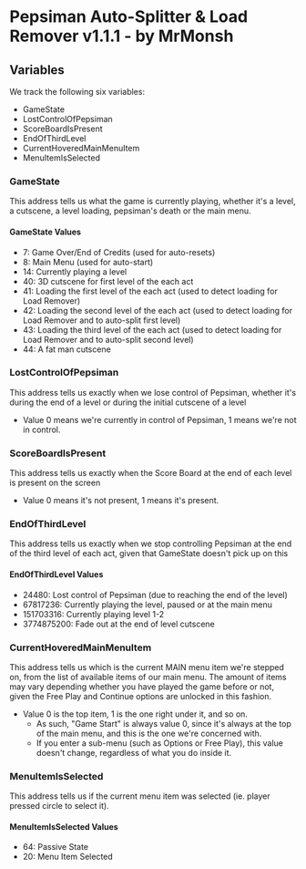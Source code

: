 # Pepsiman Auto-Splitter & Load Remover v1.1.1 - by MrMonsh

## Variables

We track the following six variables: 
+ GameState
+ LostControlOfPepsiman
+ ScoreBoardIsPresent
+ EndOfThirdLevel
+ CurrentHoveredMainMenuItem
+ MenuItemIsSelected

### GameState 
This address tells us what the game is currently playing, whether it's a level, a cutscene, a level loading, pepsiman's death or the main menu.

#### GameState Values

+ 7: Game Over/End of Credits (used for auto-resets)
+ 8: Main Menu (used for auto-start)
+ 14: Currently playing a level
+ 40: 3D cutscene for first level of the each act
+ 41: Loading the first level of the each act (used to detect loading for Load Remover)
+ 42: Loading the second level of the each act (used to detect loading for Load Remover and to auto-split first level)
+ 43: Loading the third level of the each act (used to detect loading for Load Remover and to auto-split second level)
+ 44: A fat man cutscene

### LostControlOfPepsiman 
This address tells us exactly when we lose control of Pepsiman, whether it's during the end of a level or during the initial cutscene of a level
+ Value 0 means we're currently in control of Pepsiman, 1 means we're not in control.

### ScoreBoardIsPresent 
This address tells us exactly when the Score Board at the end of each level is present on the screen
+ Value 0 means it's not present, 1 means it's present.

### EndOfThirdLevel 
This address tells us exactly when we stop controlling Pepsiman at the end of the third level of each act, given that GameState doesn't pick up on this

#### EndOfThirdLevel Values
+ 24480: Lost control of Pepsiman (due to reaching the end of the level)
+ 67817236: Currently playing the level, paused or at the main menu
+ 151703316: Currently playing level 1-2
+ 3774875200: Fade out at the end of level cutscene

### CurrentHoveredMainMenuItem 
This address tells us which is the current MAIN menu item we're stepped on, from the list of available items of our main menu.
The amount of items may vary depending whether you have played the game before or not, given the Free Play and Continue options are unlocked in this fashion. 
+ Value 0 is the top item, 1 is the one right under it, and so on.
  + As such, "Game Start" is always value 0, since it's always at the top of the main menu, and this is the one we're concerned with.
  + If you enter a sub-menu (such as Options or Free Play), this value doesn't change, regardless of what you do inside it.

### MenuItemIsSelected 
This address tells us if the current menu item was selected (ie. player pressed circle to select it).

#### MenuItemIsSelected Values
+ 64: Passive State
+ 20: Menu Item Selected
